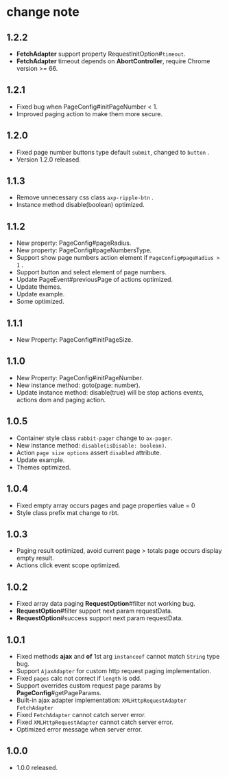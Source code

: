 # change note

## 1.2.2

- **FetchAdapter** support property RequestInitOption#`timeout`.
- **FetchAdapter** timeout depends on **AbortController**, require Chrome version >= 66.

## 1.2.1

- Fixed bug when PageConfig#initPageNumber < 1.
- Improved paging action to make them more secure.

## 1.2.0

- Fixed page number buttons type default `submit`, changed to `button` .
- Version 1.2.0 released.

## 1.1.3

- Remove unnecessary css class `axp-ripple-btn` .
- Instance method disable(boolean) optimized.

## 1.1.2

- New property: PageConfig#pageRadius.
- New property: PageConfig#pageNumbersType.
- Support show page numbers action element if `PageConfig#pageRadius > 1` .
- Support button and select element of page numbers.
- Update PageEvent#previousPage of actions optimized.
- Update themes.
- Update example.
- Some optimized.

## 1.1.1

- New Property: PageConfig#initPageSize.

## 1.1.0

- New Property: PageConfig#initPageNumber.
- New instance method: goto(page: number).
- Update instance method: disable(true) will be stop actions events, actions dom and paging action.

## 1.0.5

- Container style class `rabbit-pager` change to `ax-pager`.
- New instance method: `disable(isDisable: boolean)`.
- Action `page size options` assert `disabled` attribute.
- Update example.
- Themes optimized.

## 1.0.4

- Fixed empty array occurs pages and page properties value = 0
- Style class prefix mat change to rbt.

## 1.0.3

- Paging result optimized, avoid current page > totals page occurs display empty result.
- Actions click event scope optimized.

## 1.0.2

- Fixed array data paging **RequestOption**#filter not working bug.
- **RequestOption**#filter support next param requestData.
- **RequestOption**#success support next param requestData.

## 1.0.1

- Fixed methods **ajax** and **of** 1st arg `instanceof` cannot match `String` type bug.
- Support `AjaxAdapter` for custom http request paging implementation.
- Fixed `pages` calc not correct if `length` is odd.
- Support overrides custom request page params by **PageConfig**#getPageParams.
- Built-in ajax adapter implementation: `XMLHttpRequestAdapter` `FetchAdapter`
- Fixed `FetchAdapter` cannot catch server error.
- Fixed `XMLHttpRequestAdapter` cannot catch server error.
- Optimized error message when server error.

## 1.0.0

- 1.0.0 released.